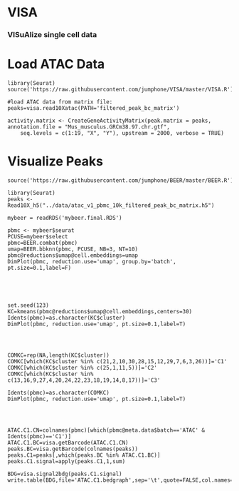 # VISA

### VISuAlize single cell data 

# Load ATAC Data

    library(Seurat)
    source('https://raw.githubusercontent.com/jumphone/VISA/master/VISA.R')

    #load ATAC data from matrix file:
    peaks=visa.read10Xatac(PATH='filtered_peak_bc_matrix')
    
    activity.matrix <- CreateGeneActivityMatrix(peak.matrix = peaks, annotation.file = "Mus_musculus.GRCm38.97.chr.gtf",
        seq.levels = c(1:19, "X", "Y"), upstream = 2000, verbose = TRUE)
    
# Visualize Peaks

    source('https://raw.githubusercontent.com/jumphone/BEER/master/BEER.R')

    library(Seurat)
    peaks <- Read10X_h5("../data/atac_v1_pbmc_10k_filtered_peak_bc_matrix.h5")
    
    mybeer = readRDS('mybeer.final.RDS')
    
    pbmc <- mybeer$seurat
    PCUSE=mybeer$select
    pbmc=BEER.combat(pbmc) 
    umap=BEER.bbknn(pbmc, PCUSE, NB=3, NT=10)
    pbmc@reductions$umap@cell.embeddings=umap
    DimPlot(pbmc, reduction.use='umap', group.by='batch', pt.size=0.1,label=F) 
    
    



    set.seed(123)
    KC=kmeans(pbmc@reductions$umap@cell.embeddings,centers=30)
    Idents(pbmc)=as.character(KC$cluster)
    DimPlot(pbmc, reduction.use='umap', pt.size=0.1,label=T) 




    COMKC=rep(NA,length(KC$cluster))
    COMKC[which(KC$cluster %in% c(21,2,10,30,28,15,12,29,7,6,3,26))]='C1'
    COMKC[which(KC$cluster %in% c(25,1,11,5))]='C2'
    COMKC[which(KC$cluster %in% c(13,16,9,27,4,20,24,22,23,18,19,14,8,17))]='C3'
    
    Idents(pbmc)=as.character(COMKC)
    DimPlot(pbmc, reduction.use='umap', pt.size=0.1,label=T) 
    
    
    
    
    ATAC.C1.CN=colnames(pbmc)[which(pbmc@meta.data$batch=='ATAC' & Idents(pbmc)=='C1')]
    ATAC.C1.BC=visa.getBarcode(ATAC.C1.CN)    
    peaks.BC=visa.getBarcode(colnames(peaks))
    peaks.C1=peaks[,which(peaks.BC %in% ATAC.C1.BC)]
    peaks.C1.signal=apply(peaks.C1,1,sum)
    
    BDG=visa.signal2bdg(peaks.C1.signal)
    write.table(BDG,file='ATAC.C1.bedgraph',sep='\t',quote=FALSE,col.names=FALSE,row.names=FALSE)
    
    
    
